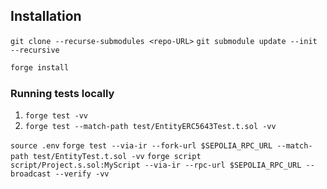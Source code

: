 ## Installation

`git clone --recurse-submodules <repo-URL>`
`git submodule update --init --recursive`

```sh
forge install
```

### Running tests locally

1. `forge test -vv`
2. `forge test --match-path test/EntityERC5643Test.t.sol -vv`

`source .env`
`forge test --via-ir --fork-url $SEPOLIA_RPC_URL --match-path test/EntityTest.t.sol -vv`
`forge script script/Project.s.sol:MyScript --via-ir --rpc-url $SEPOLIA_RPC_URL --broadcast --verify -vv`

